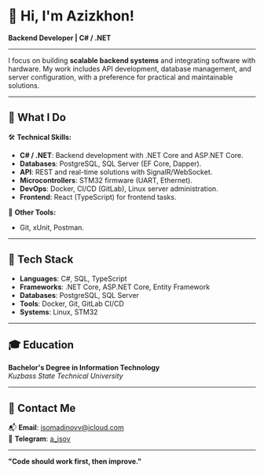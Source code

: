 # 👋 Hi, I'm Azizkhon!  
**Backend Developer | C# / .NET**  

---

I focus on building **scalable backend systems** and integrating software with hardware. My work includes API development, database management, and server configuration, with a preference for practical and maintainable solutions.  

---

## 🚀 **What I Do**  

🛠 **Technical Skills:**  
- **C# / .NET**: Backend development with .NET Core and ASP.NET Core.  
- **Databases**: PostgreSQL, SQL Server (EF Core, Dapper).  
- **API**: REST and real-time solutions with SignalR/WebSocket.  
- **Microcontrollers**: STM32 firmware (UART, Ethernet).  
- **DevOps**: Docker, CI/CD (GitLab), Linux server administration.
- **Frontend**: React (TypeScript) for frontend tasks.  
   

🔧 **Other Tools:**  
- Git, xUnit, Postman.  

---

## 🔧 **Tech Stack**  

- **Languages**: C#, SQL, TypeScript  
- **Frameworks**: .NET Core, ASP.NET Core, Entity Framework  
- **Databases**: PostgreSQL, SQL Server  
- **Tools**: Docker, Git, GitLab CI/CD  
- **Systems**: Linux, STM32  

---

## 🎓 **Education**  

**Bachelor's Degree in Information Technology**  
*Kuzbass State Technical University*  

---

## 🌟 **Contact Me**  

📬 **Email**: [isomadinovv@icloud.com](mailto:isomadinov@mail.ru)  
💬 **Telegram**: [a_isov](https://t.me/a_isov) 

---

**"Code should work first, then improve."**  

